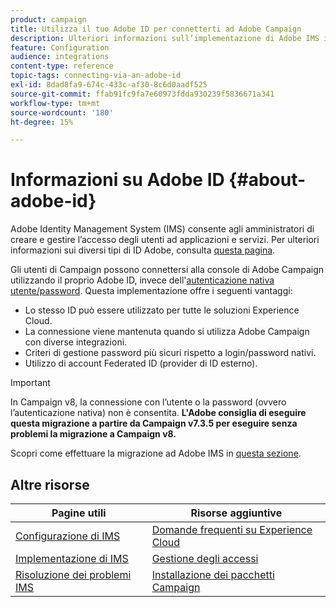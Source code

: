 ```yaml
---
product: campaign
title: Utilizza il tuo Adobe ID per connetterti ad Adobe Campaign
description: Ulteriori informazioni sull’implementazione di Adobe IMS in Adobe Campaign
feature: Configuration
audience: integrations
content-type: reference
topic-tags: connecting-via-an-adobe-id
exl-id: 8dad8fa9-674c-433c-af30-8c6d0aadf525
source-git-commit: ffab91fc9fa7e60973fdda930239f5836671a341
workflow-type: tm+mt
source-wordcount: '180'
ht-degree: 15%

---
```


# Informazioni su Adobe ID {#about-adobe-id}

Adobe Identity Management System (IMS) consente agli amministratori di creare e gestire l’accesso degli utenti ad applicazioni e servizi. Per ulteriori informazioni sui diversi tipi di ID Adobe, consulta [questa pagina](https://helpx.adobe.com/it/enterprise/using/users.html).

Gli utenti di Campaign possono connettersi alla console di Adobe Campaign utilizzando il proprio Adobe ID, invece dell&#39;[autenticazione nativa utente/password](../../platform/using/access-management-operators.md). Questa implementazione offre i seguenti vantaggi:

* Lo stesso ID può essere utilizzato per tutte le soluzioni Experience Cloud.
* La connessione viene mantenuta quando si utilizza Adobe Campaign con diverse integrazioni.
* Criteri di gestione password più sicuri rispetto a login/password nativi.
* Utilizzo di account Federated ID (provider di ID esterno).

>[!IMPORTANT]
>
> In Campaign v8, la connessione con l’utente o la password (ovvero l’autenticazione nativa) non è consentita. **L&#39;Adobe consiglia di eseguire questa migrazione a partire da Campaign v7.3.5 per eseguire senza problemi la migrazione a Campaign v8.**
>
>Scopri come effettuare la migrazione ad Adobe IMS in [questa sezione](../../technotes/using/ac-ims.md).
>


<!--
>[!IMPORTANT]
>
>If you are connecting to Campaign through Adobe Identity Service (IMS), you need to upgrade to the latest build to be able to connect to Campaign after **June 30, 2021**. This upgrade is mandatory for both Campaign server and client console. 
>
>Depending on your current version, you must upgrade to one of the following releases: 
>
> * [Campaign [!DNL Gold Standard] 11](../../rn/using/gold-standard.md)
> * [Campaign 21.1.4](../../rn/using/latest-release.md)
>
>[Learn more about IMS updates](../../technotes/using/ims-updates.md)
-->

## Altre risorse

| Pagine utili | Risorse aggiuntive |
|---|---|
| [Configurazione di IMS](../../integrations/using/configuring-ims.md) | [Domande frequenti su Experience Cloud](https://experienceleague.adobe.com/docs/core-services/interface/manage-users-and-products/faq.html?lang=it) |
| [Implementazione di IMS](../../integrations/using/implementing-ims.md) | [Gestione degli accessi](../../platform/using/access-management.md) |
| [Risoluzione dei problemi IMS](../../integrations/using/ims-troubleshooting.md) | [Installazione dei pacchetti Campaign](../../installation/using/installing-campaign-standard-packages.md) |
